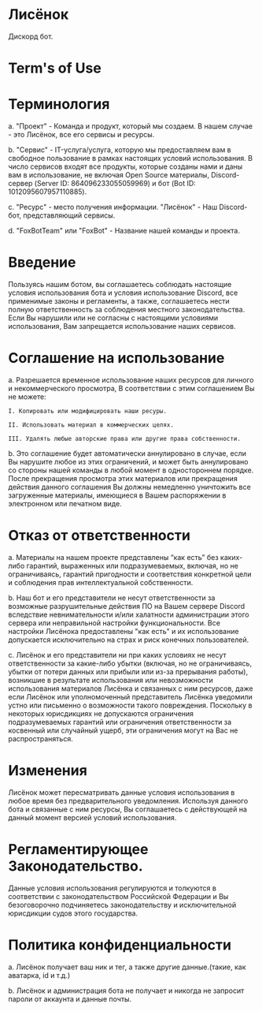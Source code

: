 # Лисёнок
Дискорд бот.
# Term's of Use

# Терминология
a. "Проект" - Команда и продукт, который мы создаем. В нашем случае - это Лисёнок, все его сервисы и ресурсы.

b. "Сервис" - IT-услуга/услуга, которую мы предоставляем вам в свободное пользование в рамках настоящих условий использования. В число сервисов входят все продукты, которые созданы нами и даны вам в использование, не включая Open Source материалы, Discord-сервер (Server ID: 864096233055059969) и бот (Bot ID: 1012095607957110885).

c. "Ресурс" - место получения информации.
"Лисёнок" - Наш Discord-бот, представляющий сервисы.

d. "FoxBotTeam" или "FoxBot" - Название нашей команды и проекта.

# Введение
Пользуясь нашим ботом, вы соглашаетесь соблюдать настоящие условия использования бота и условия использование Discord, все применимые законы и регламенты, а также, соглашаетесь нести полную ответственность за соблюдения местного законодательства. Если Вы нарушили или не согласны с настоящими условиями использования, Вам запрещается использование наших сервисов.

# Соглашение на использование 
a. Разрешается временное использование наших ресурсов для личного и некоммерческого просмотра, В соответствии с этим соглашением Вы не можете:
    
    I. Копировать или модифицировать наши ресуры.
    
    II. Использовать материал в коммерческих целях.
    
    III. Удалять любые авторские права или другие права собственности.

b. Это соглашение будет автоматически аннулировано в случае, если Вы нарушите любое из этих ограничений, и может быть аннулировано со стороны нашей команды в любой момент в одностороннем порядке. После прекращения просмотра этих материалов или прекращения действия данного соглашения Вы должны немедленно уничтожить все загруженные материалы, имеющиеся в Вашем распоряжении в электронном или печатном виде.
  
# Отказ от ответственности
a. Материалы на нашем проекте представлены “как есть” без каких-либо гарантий, выраженных или подразумеваемых, включая, но не ограничиваясь, гарантий пригодности и соответствия конкретной цели и соблюдения прав интеллектуальной собственности.

b. Наш бот и его представители не несут ответственности за возможные разрушительные действия ПО на Вашем сервере Discord вследствие невнимательности и/или халатности администрации этого сервера или неправильной настройки функциональности. Все настройки Лисёнока предоставлены "как есть" и их использование допускается исключительно на страх и риск конечных пользователей.

c. Лисёнок и его представители ни при каких условиях не несут ответственности за какие-либо убытки (включая, но не ограничиваясь, убытки от потери данных или прибыли или из-за прерывания работы), возникшие в результате использования или невозможности использования материалов Лисёнка и связанных с ним ресурсов, даже если Лисёнок или уполномоченный представитель Лисёнка уведомили устно или письменно о возможности такого повреждения. Поскольку в некоторых юрисдикциях не допускаются ограничения подразумеваемых гарантий или ограничения ответственности за косвенный или случайный ущерб, эти ограничения могут на Вас не распространяться.

# Изменения
Лисёнок может пересматривать данные условия использования в любое время без предварительного уведомления. Используя данного бота и связанные с ним ресурсы, Вы соглашаетесь с действующей на данный момент версией условий использования.

# Регламентирующее Законодательство.
Данные условия использования регулируются и толкуются в соответствии с законодательством Российской Федерации и Вы безоговорочно подчиняетесь законодательству и исключительной юрисдикции судов этого государства.

# Политика конфиденциальности
a. Лисёнок получает ваш ник и тег, а также другие данные.(такие, как аватарка, id и т.д.)

b. Лисёнок и администрация бота не получает и никогда не запросит пароли от аккаунта и данные почты.
